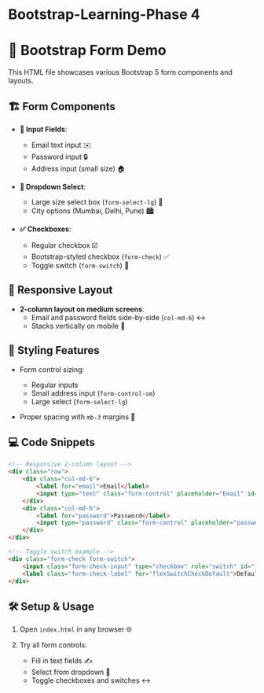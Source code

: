 # Bootstrap-Learning-Phase 4
# 📝 Bootstrap Form Demo

This HTML file showcases various Bootstrap 5 form components and layouts.

## 🏗️ Form Components

- **📧 Input Fields**:
  - Email text input ✉️
  - Password input 🔒
  - Address input (small size) 🏠

- **🌆 Dropdown Select**:
  - Large size select box (`form-select-lg`) 📏
  - City options (Mumbai, Delhi, Pune) 🏙️

- **✅ Checkboxes**:
  - Regular checkbox ☑️
  - Bootstrap-styled checkbox (`form-check`) ✅
  - Toggle switch (`form-switch`) 🔄

## 📱 Responsive Layout

- **2-column layout on medium screens**:
  - Email and password fields side-by-side (`col-md-6`) ↔️
  - Stacks vertically on mobile 📲

## 🎨 Styling Features

- Form control sizing:
  - Regular inputs
  - Small address input (`form-control-sm`)
  - Large select (`form-select-lg`)

- Proper spacing with `mb-3` margins 📏

## 💻 Code Snippets

```html
<!-- Responsive 2-column layout -->
<div class="row">
    <div class="col-md-6">
        <label for="email">Email</label>
        <input type="text" class="form-control" placeholder="Email" id="email">
    </div>
    <div class="col-md-6">
        <label for="password">Password</label>
        <input type="password" class="form-control" placeholder="password" id="password">
    </div>
</div>

<!-- Toggle switch example -->
<div class="form-check form-switch">
    <input class="form-check-input" type="checkbox" role="switch" id="flexSwitchCheckDefault">
    <label class="form-check-label" for="flexSwitchCheckDefault">Default switch checkbox input</label>
</div>
```
## 🛠️ Setup & Usage

1. Open `index.html` in any browser 🌐

2. Try all form controls:

   - Fill in text fields ✍️
   - Select from dropdown 🔽
   - Toggle checkboxes and switches ↔️

